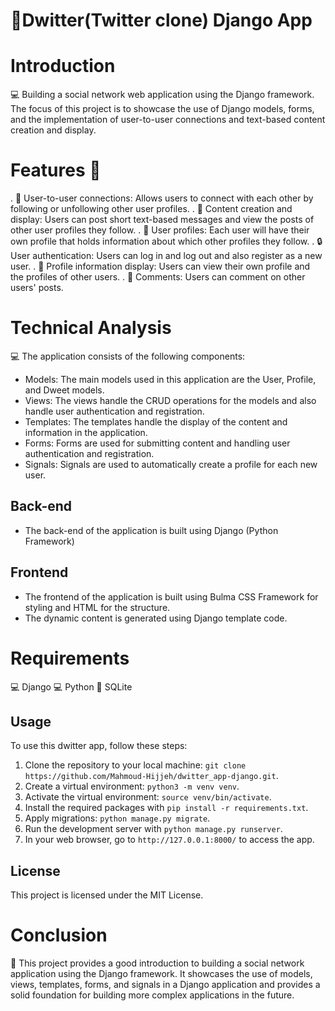 # 🚀Dwitter(Twitter clone) Django App

# Introduction
💻 Building a social network web application using the Django framework. 
The focus of this project is to showcase the use of Django models, forms, and the implementation of user-to-user connections and text-based content creation and display.

# Features 🎉
. 🔗 User-to-user connections: Allows users to connect with each other by following or unfollowing other user profiles.
. 📝 Content creation and display: Users can post short text-based messages and view the posts of other user profiles they follow.
. 👥 User profiles: Each user will have their own profile that holds information about which other profiles they follow.
. 🔒 User authentication: Users can log in and log out and also register as a new user.
. 👀 Profile information display: Users can view their own profile and the profiles of other users.
. 💬 Comments: Users can comment on other users' posts.

# Technical Analysis
💻 The application consists of the following components:
  - Models: The main models used in this application are the User, Profile, and Dweet models.
  - Views: The views handle the CRUD operations for the models and also handle user authentication and registration.
  - Templates: The templates handle the display of the content and information in the application.
  - Forms: Forms are used for submitting content and handling user authentication and registration.
  - Signals: Signals are used to automatically create a profile for each new user.

## Back-end
- The back-end of the application is built using Django (Python Framework)

## Frontend
- The frontend of the application is built using Bulma CSS Framework for styling and HTML for the structure.
- The dynamic content is generated using Django template code.

# Requirements
💻 Django
💻 Python
💾 SQLite

## Usage

To use this dwitter app, follow these steps:

1. Clone the repository to your local machine: 
`git clone https://github.com/Mahmoud-Hijjeh/dwitter_app-django.git`.
2. Create a virtual environment: `python3 -m venv venv`.
3. Activate the virtual environment: `source venv/bin/activate`.
4. Install the required packages with `pip install -r requirements.txt`.
5. Apply migrations: `python manage.py migrate`.
6. Run the development server with `python manage.py runserver`.
7. In your web browser, go to `http://127.0.0.1:8000/` to access the app.

## License
This project is licensed under the MIT License.

# Conclusion
🎉 This project provides a good introduction to building a social network application using the Django framework. It showcases the use of models, views, templates, forms, and signals in a Django application and provides a solid foundation for building more complex applications in the future.

